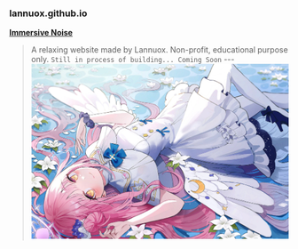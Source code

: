 ### lannuox.github.io
[**Immersive Noise**](https://www.example.com)

> A relaxing website made by Lannuox. 
> Non-profit, educational purpose only.
`Still in process of building... Coming Soon`
	---
![cute](background-image.jpg)
